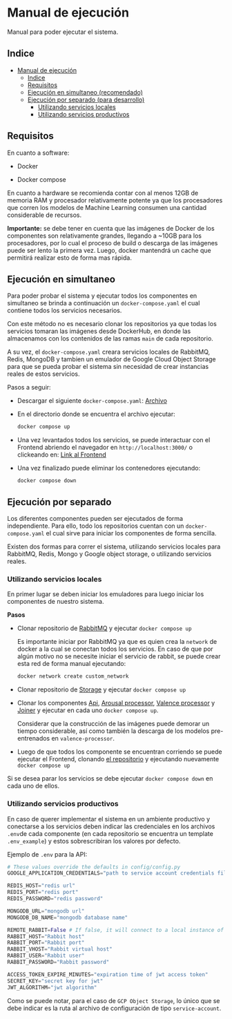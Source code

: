 # Manual de ejecución

Manual para poder ejecutar el sistema.



## Indice

- [Manual de ejecución](#manual-de-ejecución)
  - [Indice](#indice)
  - [Requisitos](#requisitos)
  - [Ejecución en simultaneo (recomendado)](#ejecución-en-simultaneo)
  - [Ejecución por separado (para desarrollo)](#ejecución-por-separado)
    - [Utilizando servicios locales](#utilizando-servicios-locales)
    - [Utilizando servicios productivos](#utilizando-servicios-productivos)

## Requisitos

En cuanto a software:

- Docker

- Docker compose

  

En cuanto a hardware se recomienda contar con al menos 12GB de memoria RAM y procesador relativamente potente ya que los procesadores que corren los modelos de Machine Learning consumen una cantidad considerable de recursos.

**Importante:** se debe tener en cuenta que las imágenes de Docker de los componentes son relativamente grandes, llegando a ~10GB para los procesadores, por lo cual el proceso de build o descarga de las imágenes puede ser lento la primera vez. Luego, docker mantendrá un cache que permitirá realizar esto de forma mas rápida.



## Ejecución en simultaneo

Para poder probar el sistema y ejecutar todos los componentes en simultaneo se brinda a continuación un `docker-compose.yaml` el cual contiene todos los servicios necesarios.

Con este método no es necesario clonar los repositorios ya que todas los servicios tomaran las imágenes desde DockerHub, en donde las almacenamos con los contenidos de las ramas `main` de cada repositorio.

A su vez, el `docker-compose.yaml` creara servicios locales de RabbitMQ, Redis, MongoDB y tambien un emulador de Google Cloud Object Storage para que se pueda probar el sistema sin necesidad de crear instancias reales de estos servicios.

Pasos a seguir:

- Descargar el siguiente `docker-compose.yaml`: [Archivo](https://github.com/Trabajo-profesional-grupo-21/manual-ejecucion/blob/main/resources/docker-compose.yaml)

- En el directorio donde se encuentra el archivo ejecutar: 

  ```bash
  docker compose up
  ```

- Una vez levantados todos los servicios, se puede interactuar con el Frontend abriendo el navegador en `http://localhost:3000/`  o clickeando en: [Link al Frontend](http://localhost:3000/)

- Una vez finalizado puede eliminar los contenedores ejecutando:

  ```
  docker compose down
  ```

  

## Ejecución por separado

Los diferentes componentes pueden ser ejecutados de forma independiente. Para ello, todo los repositorios cuentan con un `docker-compose.yaml` el cual sirve para iniciar los componentes de forma sencilla.

Existen dos formas para correr el sistema, utilizando servicios locales para RabbitMQ, Redis, Mongo y Google object storage, o utilizando servicios reales. 

### Utilizando servicios locales

En primer lugar se deben iniciar los emuladores para luego iniciar los componentes de nuestro sistema.

**Pasos**

- Clonar repositorio de [RabbitMQ](https://github.com/Trabajo-profesional-grupo-21/rabbitmq) y ejecutar `docker compose up`

  Es importante iniciar por RabbitMQ ya que es quien crea la `network` de docker a la cual se conectan todos los servicios. En caso de que por algún motivo no se necesite iniciar el servicio de rabbit, se puede crear esta red de forma manual ejecutando:

  ```bash
  docker network create custom_network
  ```
  
  
  
- Clonar repositorio de [Storage](https://github.com/Trabajo-profesional-grupo-21/storage) y ejecutar `docker compose up`

- Clonar los componentes [Api](https://github.com/Trabajo-profesional-grupo-21/api), [Arousal processor](https://github.com/Trabajo-profesional-grupo-21/arousal-processor), [Valence processor](https://github.com/Trabajo-profesional-grupo-21/valence-processor) y [Joiner](https://github.com/Trabajo-profesional-grupo-21/joiner) y ejecutar en cada uno `docker compose up`. 

  Considerar que la construcción de las imágenes puede demorar un tiempo considerable, así como también la descarga de los modelos pre-entrenados en `valence-processor`.

- Luego de que todos los componente se encuentran corriendo se puede ejecutar el Frontend, clonando [el repositorio](https://github.com/Trabajo-profesional-grupo-21/front) y ejecutando nuevamente `docker compose up`



Si se desea parar los servicios se debe ejecutar `docker compose down` en cada uno de ellos.



### Utilizando servicios productivos

En caso de querer implementar el sistema en un ambiente productivo y conectarse a los servicios deben indicar las credenciales en los archivos `.env`de cada componente (en cada repositorio se encuentra un template `.env_example`) y estos sobrescribiran los valores por defecto.

Ejemplo de `.env` para la API:

```python
# These values override the defaults in config/config.py
GOOGLE_APPLICATION_CREDENTIALS="path to service account credentials file (json)"

REDIS_HOST="redis url"
REDIS_PORT="redis port"
REDIS_PASSWORD="redis password"

MONGODB_URL="mongodb url"
MONGODB_DB_NAME="mongodb database name"

REMOTE_RABBIT=False # If false, it will connect to a local instance of RabbitMQ, otherwise you must set the variables below
RABBIT_HOST="Rabbit host"
RABBIT_PORT="Rabbit port"
RABBIT_VHOST="Rabbit virtual host"
RABBIT_USER="Rabbit user"
RABBIT_PASSWORD="Rabbit password"

ACCESS_TOKEN_EXPIRE_MINUTES="expiration time of jwt access token"
SECRET_KEY="secret key for jwt"
JWT_ALGORITHM="jwt algorithm"
```



Como se puede notar, para el caso de `GCP Object Storage`, lo único que se debe indicar es la ruta al archivo de configuración de tipo `service-account`.
